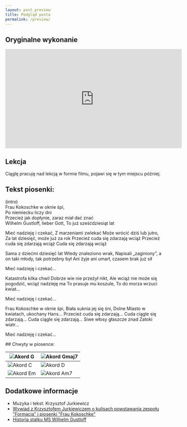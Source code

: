```yaml
---
layout: post_preview
title: Podgląd posta
permalink: /preview/
---
```


## Oryginalne wykonanie

<iframe width="560" height="315" src="https://www.youtube.com/embed/dzkAE5BV2P0" frameborder="0" allow="accelerometer; autoplay; encrypted-media; gyroscope; picture-in-picture" allowfullscreen></iframe>

## Lekcja
Ciąglę pracuję nad lekcją w formie filmu, pojawi się w tym miejscu później.

## Tekst piosenki:

<p class="show-chords">
<span data-chord="G">(intro)</span><br>
<span data-chord="Gmaj7">Frau Kokoschke w oknie </span><span data-chord="G">śpi,</span><br>
<span data-chord="Gmaj7">Po niemiecku liczy </span><span data-chord="G">dni</span><br>
Przecież <span data-chord="C">jak dopłynie</span>, <span data-chord="D">zaraz miał dać </span><span data-chord="G">znać</span><span data-chord="G/F#"> </span><br>
Wilhelm Gustloff, lieber Gott,
To już sześćdziesiąt lat

Mieć nadzieję i czekać,
Z marzeniami zwlekać
Może wrócić dziś lub jutro,
Za lat dziesięć, może już za rok
Przecież cuda się zdarzają wciąż
Przecież cuda się zdarzają wciąż
Cuda się zdarzają wciąż

Sama z dziećmi dziesięć lat
Wtedy znaleziono wrak,
Napisali „zaginiony”, a on taki młody,
tak potrzebny był
Ani żyje ani umarł, czasem brak już sił

Mieć nadzieję i czekać…

Katastrofa kilka chwil
Dobrze wie nie przeżył nikt,
Ale wciąż nie może się pogodzić, wciąż nadzieję ma
To prasuje mu koszule,
To do morza wrzuci kwiat…

Mieć nadzieję i czekać…

Frau Kokoschke w oknie śpi,
Biała suknia jej się śni,
Dolne Miasto w kwiatach, ukochany Hans…
Przecież cuda się zdarzają…
Cuda ciągle się zdarzają…
Cuda ciągle się zdarzają…
Siwe włosy głaszcze znad Zatoki wiatr…

Mieć nadzieję i czekać…

</p>
## Chwyty w piosence:

| ![Akord G](../chord_shapes/g.png "Akord G") | ![Akord Gmaj7](../chord_shapes/gmaj7.png "Akord Gmaj7") |
|--------|------|
| ![Akord C](../chord_shapes/c.png "Akord C") | ![Akord D](../chord_shapes/d.png "Akord D") | 
| ![Akord Em](../chord_shapes/em.png "Akord Em") | ![Akord Am7](../chord_shapes/a7.png "Akord Am7") |

## Dodatkowe informacje
- Muzyka i tekst: Krzysztof Jurkiewicz
- [Wywiad z Krzysztofem Jurkiewiczem o kulisach powstawania zespołu "Formacja" i piosenki "Frau Kokoschke"](http://www.szantymaniak.pl/artykuly/staramy-sie-grac-tak-zeby-ludzie-chcieli-sluchac---wywiad-z-krzysztofem-jurkiewiczem/)
- [Historia statku MS Wilhelm Gustloff](https://pl.wikipedia.org/wiki/MS_Wilhelm_Gustloff)